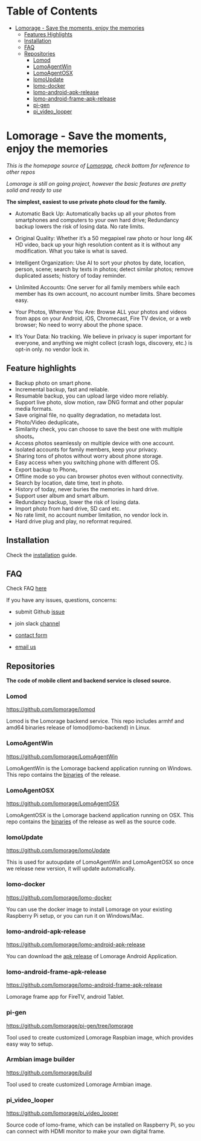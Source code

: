 Table of Contents
=================

   * [Lomorage - Save the moments, enjoy the memories](#lomorage---save-the-moments-enjoy-the-memories)
      * [Features Highlights](#feature-highlights)
      * [Installation](#installation)
      * [FAQ](#faq)
      * [Repositories](#repositories)
         * [Lomod](#lomod)
         * [LomoAgentWin](#lomoagentwin)
         * [LomoAgentOSX](#lomoagentosx)
         * [lomoUpdate](#lomoupdate)
         * [lomo-docker](#lomo-docker)
         * [lomo-android-apk-release](#lomo-android-apk-release)
         * [lomo-android-frame-apk-release](#lomo-android-frame-apk-release)
         * [pi-gen](#pi-gen)
         * [pi_video_looper](#pi_video_looper)

# Lomorage - Save the moments, enjoy the memories

*This is the homepage source of [Lomorage](https://lomorage.com), check bottom for reference to other repos*

*Lomorage is still on going project, however the basic features are pretty solid and ready to use*

**The simplest, easiest to use private photo cloud for the family.**

- Automatic Back Up: Automatically backs up all your photos from smartphones and computers to your own hard drive; Redundancy backup lowers the risk of losing data. No rate limits.

- Original Quality: Whether it’s a 50 megapixel raw photo or hour long 4K HD video, back up your high resolution content as it is without any modification. What you take is what is saved.

- Intelligent Organization: Use AI to sort your photos by date, location, person, scene; search by texts in photos; detect similar photos; remove duplicated assets; history of today reminder.

- Unlimited Accounts: One server for all family members while each member has its own account, no account number limits. Share becomes easy.

- Your Photos, Wherever You Are: Browse ALL your photos and videos from apps on your Android, iOS, Chromecast, Fire TV device, or a web browser; No need to worry about the phone space.

- It’s Your Data: No tracking. We believe in privacy is super important for everyone, and anything we might collect (crash logs, discovery, etc.) is opt-in only. no vendor lock in.

## Feature highlights

- Backup photo on smart phone.
- Incremental backup, fast and reliable.
- Resumable backup, you can upload large video more reliably.
- Support live photo, slow motion, raw DNG format and other popular media formats.
- Save original file, no quality degradation, no metadata lost.
- Photo/Video deduplicate。
- Similarity check, you can choose to save the best one with multiple shoots。
- Access photos seamlessly on multiple device with one account.
- Isolated accounts for family members, keep your privacy.
- Sharing tons of photos without worry about phone storage.
- Easy access when you switching phone with different OS.
- Export backup to Phone。
- Offline mode so you can browser photos even without connectivity.
- Search by location, date time, text in photo.
- History of today, never buries the memories in hard drive.
- Support user album and smart album.
- Redundancy backup, lower the risk of losing data.
- Import photo from hard drive, SD card etc.
- No rate limit, no account number limitation, no vendor lock in.
- Hard drive plug and play, no reformat required.

## Installation

Check the [installation](https://lomosw.lomorage.com/en/index.html) guide.

## FAQ

Check FAQ [here](https://lomorage.com/faq/)

If you have any issues, questions, concerns:

- submit Github [issue](https://github.com/lomorage/homepage/issues/new)

- join slack [channel](https://app.slack.com/client/THK8CPS4X/CHK8CQ4H5)

- [contact form](https://lomorage.com/contact/)

- [email us](mailto:support@lomorage.com)

## Repositories

**The code of mobile client and backend service is closed source.** 

### Lomod

https://github.com/lomorage/lomod

Lomod is the Lomorage backend service. This repo includes armhf and amd64 binaries release of lomod(lomo-backend) in Linux.

### LomoAgentWin

https://github.com/lomorage/LomoAgentWin

LomoAgentWin is the Lomorage backend application running on Windows. This repo contains the [binaries](https://github.com/lomorage/LomoAgentWin/releases) of the release.

### LomoAgentOSX

https://github.com/lomorage/LomoAgentOSX

LomoAgentOSX is the Lomorage backend application running on OSX. This repo contains the [binaries](https://github.com/lomorage/LomoAgentOSX/releases) of the release as well as the source code.

### lomoUpdate

https://github.com/lomorage/lomoUpdate

This is used for autoupdate of LomoAgentWin and LomoAgentOSX so once we release new version, it will update automatically.

### lomo-docker

https://github.com/lomorage/lomo-docker

You can use the docker image to install Lomorage on your existing Raspberry Pi setup, or you can run it on Windows/Mac.

### lomo-android-apk-release

https://github.com/lomorage/lomo-android-apk-release

You can download the [apk release](https://github.com/lomorage/lomo-android-apk-release) of Lomorage Android Application.

### lomo-android-frame-apk-release

https://github.com/lomorage/lomo-android-frame-apk-release

Lomorage frame app for FireTV, android Tablet.

### pi-gen

https://github.com/lomorage/pi-gen/tree/lomorage

Tool used to create customized Lomorage Raspbian image, which provides easy way to setup.

### Armbian image builder

https://github.com/lomorage/build

Tool used to create customized Lomorage Armbian image.

### pi_video_looper

https://github.com/lomorage/pi_video_looper

Source code of lomo-frame, which can be installed on Raspberry Pi, so you can connect with HDMI monitor to make your own digital frame.
